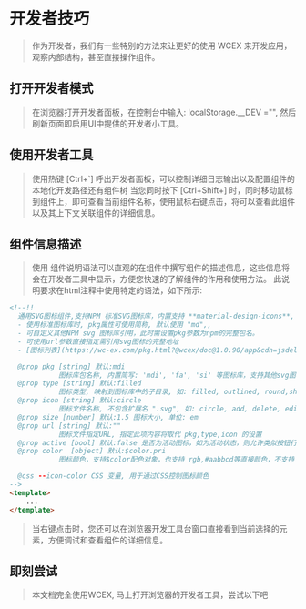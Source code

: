 <!--DESC: {icon:{name:"attractions",pkg:"mdi",type:"filled"},id:1} -->
# 开发者技巧
> 作为开发者，我们有一些特别的方法来让更好的使用 WCEX 来开发应用，观察内部结构，甚至直接操作组件。

## 打开开发者模式
> 在浏览器打开开发者面板，在控制台中输入: localStorage.__DEV ="", 然后刷新页面即启用UI中提供的开发者小工具。

## 使用开发者工具
> 使用热键 [Ctrl+`] 呼出开发者面板，可以控制详细日志输出以及配置组件的本地化开发路径还有组件树
> 当您同时按下 [Ctrl+Shift+] 时，同时移动鼠标到组件上，即可查看当前组件名称，使用鼠标右键点击，将可以查看此组件以及其上下文关联组件的详细信息。

## 组件信息描述
> 使用 组件说明语法可以直观的在组件中撰写组件的描述信息，这些信息将会在开发者工具中显示，方便您快速的了解组件的作用和使用方法。
> 此说明要求在html注释中使用特定的语法，如下所示:
```html
<!--!!
  通用SVG图标组件,支持NPM 标准SVG图标库，内置支持 **material-design-icons**, **fortawesome**, **svg-icons**,
  - 使用标准图标库时, pkg属性可使用简称, 默认使用 "md",,
  - 可自定义其他NPM svg 图标库引用，此时需设置pkg参数为npm的完整包名。
  - 可使用url参数直接指定需引用svg图标的完整地址  
  - [图标列表](https://wc-ex.com/pkg.html?@wcex/doc@1.0.90/app&cdn=jsdelivr&lang=cn#wcex-doc.doc%3Furl%3D%E6%89%A9%E5%B1%95%2F02-%E5%9B%BE%E6%A0%87%E5%BA%93.md%26lang%3Dcn)

  @prop pkg [string] 默认:mdi
            图标库包名称, 内置简写: 'mdi', 'fa', 'si' 等图标库，支持其他svg图标库
  @prop type [string] 默认:filled
            图标类型, 映射到图标库中的子目录, 如: filled, outlined, round,sharp,two-tone
  @prop icon [string] 默认:circle
            图标文件名称, 不包含扩展名 ".svg", 如: circle, add, delete, edit, search, home, user, ...
  @prop size [number] 默认:1.5 图标大小, 单位: em
  @prop url [string] 默认:""
            图标文件指定URL, 指定此项内容将取代 pkg,type,icon 的设置
  @prop active [bool] 默认:false 是否为活动图标，如为活动状态，则允许类似按钮行为，并发送点击事件
  @prop color  [object] 默认:$color.pri
            图标颜色，支持$color配色对象，也支持 rgb,#aabbcd等直接颜色，不支持 "red,green"等名称色.

  @css --icon-color CSS 变量, 用于通过CSS控制图标颜色
-->
<template>
    ...
</template>

```
> 当右键点击时，您还可以在浏览器开发工具台窗口直接看到当前选择的元素，方便调试和查看组件的详细信息。

## 即刻尝试
> 本文档完全使用WCEX, 马上打开浏览器的开发者工具，尝试以下吧
